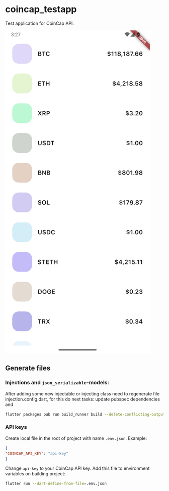 # coincap_testapp

Test application for CoinCap API.

![mainscreen](./screenshots/Screenshot.png)

## Generate files

### Injections and `json_serializable`-models:

After adding some new injectable or injecting class need to regenerate file injection.config.dart,
for this do next tasks: update pubspec dependencies and

```sh
flutter packages pub run build_runner build --delete-conflicting-outputs
```

### API keys

Create local file in the root of project with name `.env.json`. Example:

```json
{
"COINCAP_API_KEY": "api-key"
}
```

Change `api-key` to your CoinCap API key. Add this file to environment variables on building project:

```sh
flutter run --dart-define-from-file=.env.json
```
